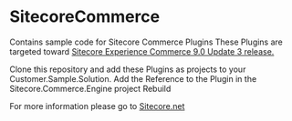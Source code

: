# SitecoreCommerce
Contains sample code for Sitecore Commerce Plugins
These Plugins are targeted toward [Sitecore Experience Commerce 9.0 Update 3 release.](https://dev.sitecore.net/Downloads/Sitecore_Commerce/90/Sitecore_Experience_Commerce_90_Update3.aspx)

Clone this repository and add these Plugins as projects to your Customer.Sample.Solution.
Add the Reference to the Plugin in the Sitecore.Commerce.Engine project
Rebuild

For more information please go to [Sitecore.net](http://www.sitecore.net)
